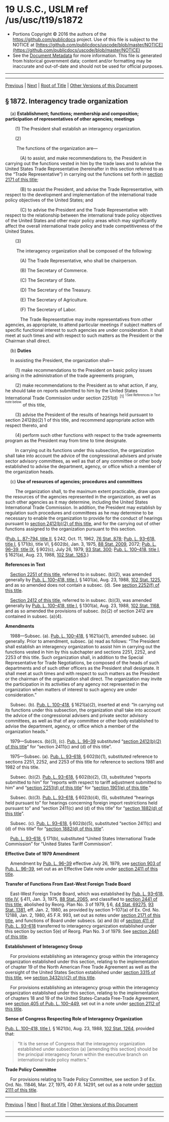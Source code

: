 ---
---

# 19 U.S.C., USLM ref /us/usc/t19/s1872

* Portions Copyright © 2016 the authors of the https://github.com/publicdocs project.
  Use of this file is subject to the NOTICE at [https://github.com/publicdocs/uscode/blob/master/NOTICE](https://github.com/publicdocs/uscode/blob/master/NOTICE)
* See the [Document Metadata](././../../../../../..//README.md) for more information.
  This file is generated from historical government data; content and/or formatting may be inaccurate and out-of-date and should not be used for official purposes.

----------
----------

[Previous](./../../../../../..//us/usc/t19/ch7/schII/ptV/m__us_usc_t19_s1871.md) | [Next](./../../../../../..//us/usc/t19/ch7/schII/ptV/m__us_usc_t19_s1873.md) | [Root of Title](./../../../../../../) | [Other Versions of this Document](https://publicdocs.github.io/go/links?ns=uslm&ref=%2Fus%2Fusc%2Ft19%2Fs1872)

## § 1872. Interagency trade organization

    (a) __Establishment; functions; membership and composition; participation of representatives of other agencies; meetings__ 

        (1) The President shall establish an interagency organization.

        (2)

         The functions of the organization are—

            (A) to assist, and make recommendations to, the President in carrying out the functions vested in him by the trade laws and to advise the United States Trade Representative (hereinafter in this section referred to as the “Trade Representative”) in carrying out the functions set forth in [section 2171 of this title][/us/usc/t19/s2171];

            (B) to assist the President, and advise the Trade Representative, with respect to the development and implementation of the international trade policy objectives of the United States; and

            (C) to advise the President and the Trade Representative with respect to the relationship between the international trade policy objectives of the United States and other major policy areas which may significantly affect the overall international trade policy and trade competitiveness of the United States.

        (3)

         The interagency organization shall be composed of the following:

            (A) The Trade Representative, who shall be chairperson.

            (B) The Secretary of Commerce.

            (C) The Secretary of State.

            (D) The Secretary of the Treasury.

            (E) The Secretary of Agriculture.

            (F) The Secretary of Labor.

            The Trade Representative may invite representatives from other agencies, as appropriate, to attend particular meetings if subject matters of specific functional interest to such agencies are under consideration. It shall meet at such times and with respect to such matters as the President or the Chairman shall direct.

    (b) __Duties__ 

    In assisting the President, the organization shall—

        (1) make recommendations to the President on basic policy issues arising in the administration of the trade agreements program,

        (2) make recommendations to the President as to what action, if any, he should take on reports submitted to him by the United States International Trade Commission under section 2251(d)  <sup>\[1\]</sup>  <sup><sup> 1 See References in Text note below. </sup></sup>  of this title,

        (3) advise the President of the results of hearings held pursuant to section 2412(b)(2) 1 of this title, and recommend appropriate action with respect thereto, and

        (4) perform such other functions with respect to the trade agreements program as the President may from time to time designate.

        In carrying out its functions under this subsection, the organization shall take into account the advice of the congressional advisers and private sector advisory committees, as well as that of any committee or other body established to advise the department, agency, or office which a member of the organization heads.

    (c) __Use of resources of agencies; procedures and committees__ 

        The organization shall, to the maximum extent practicable, draw upon the resources of the agencies represented in the organization, as well as such other agencies as it may determine, including the United States International Trade Commission. In addition, the President may establish by regulation such procedures and committees as he may determine to be necessary to enable the organization to provide for the conduct of hearings pursuant to [section 2412(b)(2) of this title][/us/usc/t19/s2412/b/2], and for the carrying out of other functions assigned to the organization pursuant to this section.

([Pub. L. 87–794, title II][/us/pl/87/794/tII], § 242, Oct. 11, 1962, [76 Stat. 878][/us/stat/76/878]; [Pub. L. 93–618, title I][/us/pl/93/618/tI], § 171(b), title VI, § 602(b), Jan. 3, 1975, [88 Stat. 2009][/us/stat/88/2009], 2072; [Pub. L. 96–39, title IX][/us/pl/96/39/tIX], § 902(c), July 26, 1979, [93 Stat. 300][/us/stat/93/300]; [Pub. L. 100–418, title I][/us/pl/100/418/tI], § 1621(a), Aug. 23, 1988, [102 Stat. 1263][/us/stat/102/1263].)

 __References in Text__ 

    [Section 2251 of this title][/us/usc/t19/s2251], referred to in subsec. (b)(2), was amended generally by [Pub. L. 100–418, title I][/us/pl/100/418/tI], § 1401(a), Aug. 23, 1988, [102 Stat. 1225][/us/stat/102/1225], and as so amended does not contain a subsec. (d). See [section 2252(f) of this title][/us/usc/t19/s2252/f].

    [Section 2412 of this title][/us/usc/t19/s2412], referred to in subsec. (b)(3), was amended generally by [Pub. L. 100–418, title I][/us/pl/100/418/tI], § 1301(a), Aug. 23, 1988, [102 Stat. 1168][/us/stat/102/1168], and as so amended the provisions of subsec. (b)(2) of section 2412 are contained in subsec. (a)(4).

 __Amendments__ 

    1988—Subsec. (a). [Pub. L. 100–418][/us/pl/100/418], § 1621(a)(1), amended subsec. (a) generally. Prior to amendment, subsec. (a) read as follows: “The President shall establish an interagency organization to assist him in carrying out the functions vested in him by this subchapter and sections 2251, 2252, and 2253 of this title. Such organization shall, in addition to the Special Representative for Trade Negotiations, be composed of the heads of such departments and of such other officers as the President shall designate. It shall meet at such times and with respect to such matters as the President or the chairman of the organization shall direct. The organization may invite the participation in its activities of any agency not represented in the organization when matters of interest to such agency are under consideration.”

    Subsec. (b). [Pub. L. 100–418][/us/pl/100/418], § 1621(a)(2), inserted at end: “In carrying out its functions under this subsection, the organization shall take into account the advice of the congressional advisers and private sector advisory committees, as well as that of any committee or other body established to advise the department, agency, or office which a member of the organization heads.”

    1979—Subsecs. (b)(3), (c). [Pub. L. 96–39][/us/pl/96/39] substituted “[section 2412(b)(2) of this title][/us/usc/t19/s2412/b/2]” for “section 2411(c) and (d) of this title”.

    1975—Subsec. (a). [Pub. L. 93–618][/us/pl/93/618], § 602(b)(1), substituted reference to sections 2251, 2252, and 2253 of this title for reference to sections 1981 and 1982 of this title.

    Subsec. (b)(2). [Pub. L. 93–618][/us/pl/93/618], § 602(b)(2), (3), substituted “reports submitted to him” for “reports with respect to tariff adjustment submitted to him” and “[section 2251(d) of this title][/us/usc/t19/s2251/d]” for “[section 1901(e) of this title][/us/usc/t19/s1901/e].”

    Subsec. (b)(3). [Pub. L. 93–618][/us/pl/93/618], § 602(b)(4), (5), substituted “hearings held pursuant to” for hearings concerning foreign import restrictions held pursuant to” and “section 2411(c) and (d) of this title” for “[section 1882(d) of this title][/us/usc/t19/s1882/d]”.

    Subsec. (c). [Pub. L. 93–618][/us/pl/93/618], § 602(b)(5), substituted “section 2411(c) and (d) of this title” for “[section 1882(d) of this title][/us/usc/t19/s1882/d]”.

    [Pub. L. 93–618][/us/pl/93/618], § 171(b), substituted “United States International Trade Commission” for “United States Tariff Commission”.

 __Effective Date of 1979 Amendment__ 

    Amendment by [Pub. L. 96–39][/us/pl/96/39] effective July 26, 1979, see [section 903 of Pub. L. 96–39][/us/pl/96/39/s903], set out as an Effective Date note under [section 2411 of this title][/us/usc/t19/s2411].

 __Transfer of Functions From East-West Foreign Trade Board__ 

    East-West Foreign Trade Board, which was established by [Pub. L. 93–618, title IV][/us/pl/93/618/tIV], § 411, Jan. 3, 1975, [88 Stat. 2065][/us/stat/88/2065], and classified to [section 2441 of this title][/us/usc/t19/s2441], abolished by Reorg. Plan No. 3 of 1979, § 6, [44 Stat. 69275][/us/stat/44/69275], [93 Stat. 1381][/us/stat/93/1381], eff. Jan. 2, 1980, as provided by section 1–107(a) of Ex. Ord. No. 12188, Jan. 2, 1980, 45 F.R. 993, set out as notes under [section 2171 of this title][/us/usc/t19/s2171], and functions of Board under subsecs. (a) and (b) of [section 411 of Pub. L. 93–618][/us/pl/93/618/s411] transferred to interagency organization established under this section by section 5(e) of Reorg. Plan No. 3 of 1979. See [section 2441 of this title][/us/usc/t19/s2441].

 __Establishment of Interagency Group__ 

    For provisions establishing an interagency group within the interagency organization established under this section, relating to the implementation of chapter 19 of the North American Free Trade Agreement as well as the oversight of the United States Section established under [section 3315 of this title][/us/usc/t19/s3315], see [section 3432(c)(2) of this title][/us/usc/t19/s3432/c/2].

    For provisions establishing an interagency group within the interagency organization established under this section, relating to the implementation of chapters 18 and 19 of the United States-Canada Free-Trade Agreement, see [section 405 of Pub. L. 100–449][/us/pl/100/449/s405], set out in a note under [section 2112 of this title][/us/usc/t19/s2112].

 __Sense of Congress Respecting Role of Interagency Organization__ 

[Pub. L. 100–418, title I][/us/pl/100/418/tI], § 1621(b), Aug. 23, 1988, [102 Stat. 1264][/us/stat/102/1264], provided that: 

> “It is the sense of Congress that the interagency organization established under subsection (a) \[amending this section\] should be the principal interagency forum within the executive branch on international trade policy matters.”

 __Trade Policy Committee__ 

    For provisions relating to Trade Policy Committee, see section 3 of Ex. Ord. No. 11846, Mar. 27, 1975, 40 F.R. 14291, set out as a note under [section 2111 of this title][/us/usc/t19/s2111].

----------

[Previous](./../../../../../..//us/usc/t19/ch7/schII/ptV/m__us_usc_t19_s1871.md) | [Next](./../../../../../..//us/usc/t19/ch7/schII/ptV/m__us_usc_t19_s1873.md) | [Root of Title](./../../../../../../) | [Other Versions of this Document](https://publicdocs.github.io/go/links?ns=uslm&ref=%2Fus%2Fusc%2Ft19%2Fs1872)

----------
----------

[/us/usc/t19/s2171]: https://publicdocs.github.io/go/links?ns=uslm&ref=%2Fus%2Fusc%2Ft19%2Fs2171
[/us/usc/t19/s2412/b/2]: https://publicdocs.github.io/go/links?ns=uslm&ref=%2Fus%2Fusc%2Ft19%2Fs2412%2Fb%2F2
[/us/pl/87/794/tII]: https://publicdocs.github.io/go/links?ns=uslm&ref=%2Fus%2Fpl%2F87%2F794%2FtII
[/us/stat/76/878]: https://publicdocs.github.io/go/links?ns=uslm&ref=%2Fus%2Fstat%2F76%2F878
[/us/pl/93/618/tI]: https://publicdocs.github.io/go/links?ns=uslm&ref=%2Fus%2Fpl%2F93%2F618%2FtI
[/us/stat/88/2009]: https://publicdocs.github.io/go/links?ns=uslm&ref=%2Fus%2Fstat%2F88%2F2009
[/us/pl/96/39/tIX]: https://publicdocs.github.io/go/links?ns=uslm&ref=%2Fus%2Fpl%2F96%2F39%2FtIX
[/us/stat/93/300]: https://publicdocs.github.io/go/links?ns=uslm&ref=%2Fus%2Fstat%2F93%2F300
[/us/pl/100/418/tI]: https://publicdocs.github.io/go/links?ns=uslm&ref=%2Fus%2Fpl%2F100%2F418%2FtI
[/us/stat/102/1263]: https://publicdocs.github.io/go/links?ns=uslm&ref=%2Fus%2Fstat%2F102%2F1263
[/us/usc/t19/s2251]: https://publicdocs.github.io/go/links?ns=uslm&ref=%2Fus%2Fusc%2Ft19%2Fs2251
[/us/pl/100/418/tI]: https://publicdocs.github.io/go/links?ns=uslm&ref=%2Fus%2Fpl%2F100%2F418%2FtI
[/us/stat/102/1225]: https://publicdocs.github.io/go/links?ns=uslm&ref=%2Fus%2Fstat%2F102%2F1225
[/us/usc/t19/s2252/f]: https://publicdocs.github.io/go/links?ns=uslm&ref=%2Fus%2Fusc%2Ft19%2Fs2252%2Ff
[/us/usc/t19/s2412]: https://publicdocs.github.io/go/links?ns=uslm&ref=%2Fus%2Fusc%2Ft19%2Fs2412
[/us/pl/100/418/tI]: https://publicdocs.github.io/go/links?ns=uslm&ref=%2Fus%2Fpl%2F100%2F418%2FtI
[/us/stat/102/1168]: https://publicdocs.github.io/go/links?ns=uslm&ref=%2Fus%2Fstat%2F102%2F1168
[/us/pl/100/418]: https://publicdocs.github.io/go/links?ns=uslm&ref=%2Fus%2Fpl%2F100%2F418
[/us/pl/100/418]: https://publicdocs.github.io/go/links?ns=uslm&ref=%2Fus%2Fpl%2F100%2F418
[/us/pl/96/39]: https://publicdocs.github.io/go/links?ns=uslm&ref=%2Fus%2Fpl%2F96%2F39
[/us/usc/t19/s2412/b/2]: https://publicdocs.github.io/go/links?ns=uslm&ref=%2Fus%2Fusc%2Ft19%2Fs2412%2Fb%2F2
[/us/pl/93/618]: https://publicdocs.github.io/go/links?ns=uslm&ref=%2Fus%2Fpl%2F93%2F618
[/us/pl/93/618]: https://publicdocs.github.io/go/links?ns=uslm&ref=%2Fus%2Fpl%2F93%2F618
[/us/usc/t19/s2251/d]: https://publicdocs.github.io/go/links?ns=uslm&ref=%2Fus%2Fusc%2Ft19%2Fs2251%2Fd
[/us/usc/t19/s1901/e]: https://publicdocs.github.io/go/links?ns=uslm&ref=%2Fus%2Fusc%2Ft19%2Fs1901%2Fe
[/us/pl/93/618]: https://publicdocs.github.io/go/links?ns=uslm&ref=%2Fus%2Fpl%2F93%2F618
[/us/usc/t19/s1882/d]: https://publicdocs.github.io/go/links?ns=uslm&ref=%2Fus%2Fusc%2Ft19%2Fs1882%2Fd
[/us/pl/93/618]: https://publicdocs.github.io/go/links?ns=uslm&ref=%2Fus%2Fpl%2F93%2F618
[/us/usc/t19/s1882/d]: https://publicdocs.github.io/go/links?ns=uslm&ref=%2Fus%2Fusc%2Ft19%2Fs1882%2Fd
[/us/pl/93/618]: https://publicdocs.github.io/go/links?ns=uslm&ref=%2Fus%2Fpl%2F93%2F618
[/us/pl/96/39]: https://publicdocs.github.io/go/links?ns=uslm&ref=%2Fus%2Fpl%2F96%2F39
[/us/pl/96/39/s903]: https://publicdocs.github.io/go/links?ns=uslm&ref=%2Fus%2Fpl%2F96%2F39%2Fs903
[/us/usc/t19/s2411]: https://publicdocs.github.io/go/links?ns=uslm&ref=%2Fus%2Fusc%2Ft19%2Fs2411
[/us/pl/93/618/tIV]: https://publicdocs.github.io/go/links?ns=uslm&ref=%2Fus%2Fpl%2F93%2F618%2FtIV
[/us/stat/88/2065]: https://publicdocs.github.io/go/links?ns=uslm&ref=%2Fus%2Fstat%2F88%2F2065
[/us/usc/t19/s2441]: https://publicdocs.github.io/go/links?ns=uslm&ref=%2Fus%2Fusc%2Ft19%2Fs2441
[/us/stat/44/69275]: https://publicdocs.github.io/go/links?ns=uslm&ref=%2Fus%2Fstat%2F44%2F69275
[/us/stat/93/1381]: https://publicdocs.github.io/go/links?ns=uslm&ref=%2Fus%2Fstat%2F93%2F1381
[/us/usc/t19/s2171]: https://publicdocs.github.io/go/links?ns=uslm&ref=%2Fus%2Fusc%2Ft19%2Fs2171
[/us/pl/93/618/s411]: https://publicdocs.github.io/go/links?ns=uslm&ref=%2Fus%2Fpl%2F93%2F618%2Fs411
[/us/usc/t19/s2441]: https://publicdocs.github.io/go/links?ns=uslm&ref=%2Fus%2Fusc%2Ft19%2Fs2441
[/us/usc/t19/s3315]: https://publicdocs.github.io/go/links?ns=uslm&ref=%2Fus%2Fusc%2Ft19%2Fs3315
[/us/usc/t19/s3432/c/2]: https://publicdocs.github.io/go/links?ns=uslm&ref=%2Fus%2Fusc%2Ft19%2Fs3432%2Fc%2F2
[/us/pl/100/449/s405]: https://publicdocs.github.io/go/links?ns=uslm&ref=%2Fus%2Fpl%2F100%2F449%2Fs405
[/us/usc/t19/s2112]: https://publicdocs.github.io/go/links?ns=uslm&ref=%2Fus%2Fusc%2Ft19%2Fs2112
[/us/pl/100/418/tI]: https://publicdocs.github.io/go/links?ns=uslm&ref=%2Fus%2Fpl%2F100%2F418%2FtI
[/us/stat/102/1264]: https://publicdocs.github.io/go/links?ns=uslm&ref=%2Fus%2Fstat%2F102%2F1264
[/us/usc/t19/s2111]: https://publicdocs.github.io/go/links?ns=uslm&ref=%2Fus%2Fusc%2Ft19%2Fs2111



